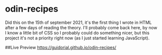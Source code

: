 # odin-recipes
Did this on the 15th of september 2021, it's the first thing I wrote in HTML after a few days of reading the theory. 
I'll probably come back here, by now I know a little bit of CSS so I probably could do something nicer, but this project it's not a priority right now (as I just started learning JavaScript).

##Live Preview
https://guidorial.github.io/odin-recipes/
